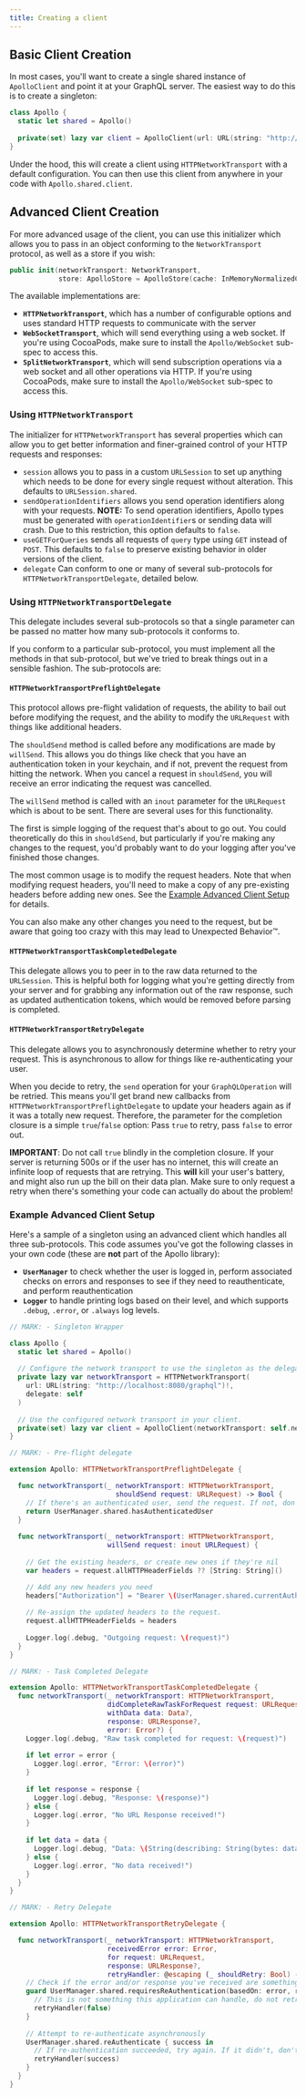 ```yaml
---
title: Creating a client
---
```


## Basic Client Creation

In most cases, you'll want to create a single shared instance of `ApolloClient` and point it at your GraphQL server. The easiest way to do this is to create a singleton:

```swift
class Apollo {
  static let shared = Apollo() 
    
  private(set) lazy var client = ApolloClient(url: URL(string: "http://localhost:8080/graphql")!)
}
```

Under the hood, this will create a client using `HTTPNetworkTransport` with a default configuration. You can then use this client from anywhere in your code with `Apollo.shared.client`. 

## Advanced Client Creation

For more advanced usage of the client, you can use this initializer which allows you to pass in an object conforming to the `NetworkTransport` protocol, as well as a store if you wish: 

```swift
public init(networkTransport: NetworkTransport, 
            store: ApolloStore = ApolloStore(cache: InMemoryNormalizedCache()))
```

The available implementations are: 

- **`HTTPNetworkTransport`**, which has a number of configurable options and uses standard HTTP requests to communicate with the server
- **`WebSocketTransport`**, which will send everything using a web socket. If you're using CocoaPods, make sure to install the `Apollo/WebSocket` sub-spec to access this. 
- **`SplitNetworkTransport`**, which will send subscription operations via a web socket and all other operations via HTTP. If you're using CocoaPods, make sure to install the `Apollo/WebSocket` sub-spec to access this. 

### Using `HTTPNetworkTransport`

The initializer for `HTTPNetworkTransport` has several properties which can allow you to get better information and finer-grained control of your HTTP requests and responses:

- `session` allows you to pass in a custom `URLSession` to set up anything which needs to be done for every single request without alteration. This defaults to `URLSession.shared`. 
- `sendOperationIdentifiers` allows you send operation identifiers along with your requests. **NOTE:** To send operation identifiers, Apollo types must be generated with `operationIdentifier`s or sending data will crash. Due to this restriction, this option defaults to `false`.
- `useGETForQueries` sends all requests of `query` type using `GET` instead of `POST`. This defaults to `false` to preserve existing behavior in older versions of the client. 
- `delegate` Can conform to one or many of several sub-protocols for `HTTPNetworkTransportDelegate`, detailed below.

### Using `HTTPNetworkTransportDelegate`

This delegate includes several sub-protocols so that a single parameter can be passed no matter how many sub-protocols it conforms to. 

If you conform to a particular sub-protocol, you must implement all the methods in that sub-protocol, but we've tried to break things out in a sensible fashion. The sub-protocols are: 

#### `HTTPNetworkTransportPreflightDelegate`

This protocol allows pre-flight validation of requests, the ability to bail out before modifying the request, and the ability to modify the `URLRequest` with things like additional headers.

The `shouldSend` method is called before any modifications are made by `willSend`. This allows you do things like check that you have an authentication token in your keychain, and if not, prevent the request from hitting the network. When you cancel a request in `shouldSend`, you will receive an error indicating the request was cancelled. 

The `willSend` method is called with an `inout` parameter for the `URLRequest` which is about to be sent. There are several uses for this functionality. 

The first is simple logging of the request that's about to go out. You could theoretically do this in `shouldSend`, but particularly if you're making any changes to the request, you'd probably want to do your logging after you've finished those changes. 

The most common usage is to modify the request headers. Note that when modifying request headers, you'll need to make a copy of any pre-existing headers before adding new ones. See the [Example Advanced Client Setup](#example-advanced-client-setup) for details. 

You can also make any other changes you need to the request, but be aware that going too crazy with this may lead to Unexpected Behavior™. 

#### `HTTPNetworkTransportTaskCompletedDelegate`

This delegate allows you to peer in to the raw data returned to the `URLSession`. This is helpful both for logging what you're getting directly from your server and for grabbing any information out of the raw response, such as updated authentication tokens, which would be removed before parsing is completed.

#### `HTTPNetworkTransportRetryDelegate`

This delegate allows you to asynchronously determine whether to retry your request. This is asynchronous to allow for things like re-authenticating your user. 

When you decide to retry, the `send` operation for your `GraphQLOperation` will be retried. This means you'll get brand new callbacks from `HTTPNetworkTransportPreflightDelegate` to update your headers again as if it was a totally new request. Therefore, the parameter for the completion closure is a simple `true`/`false` option: Pass `true` to retry, pass `false` to error out. 

**IMPORTANT**: Do not call `true` blindly in the completion closure. If your server is returning 500s or if the user has no internet, this will create an infinite loop of requests that are retrying. This **will** kill your user's battery, and might also run up the bill on their data plan. Make sure to only request a retry when there's something your code can actually do about the problem!

### Example Advanced Client Setup

Here's a sample of a singleton using an advanced client which handles all three sub-protocols. This code assumes you've got the following classes in your own code (these are **not** part of the Apollo library): 

- **`UserManager`** to check whether the user is logged in, perform associated checks on errors and responses to see if they need to reauthenticate, and perform reauthentication
- **`Logger`** to handle printing logs based on their level, and which supports `.debug`, `.error`, or `.always` log levels.

```swift
// MARK: - Singleton Wrapper

class Apollo {
  static let shared = Apollo() 
  
  // Configure the network transport to use the singleton as the delegate. 
  private lazy var networkTransport = HTTPNetworkTransport(
    url: URL(string: "http://localhost:8080/graphql")!,
    delegate: self
  )
    
  // Use the configured network transport in your client.
  private(set) lazy var client = ApolloClient(networkTransport: self.networkTransport)
}

// MARK: - Pre-flight delegate 

extension Apollo: HTTPNetworkTransportPreflightDelegate {

  func networkTransport(_ networkTransport: HTTPNetworkTransport, 
                          shouldSend request: URLRequest) -> Bool {
    // If there's an authenticated user, send the request. If not, don't.                        
    return UserManager.shared.hasAuthenticatedUser
  }
  
  func networkTransport(_ networkTransport: HTTPNetworkTransport, 
                        willSend request: inout URLRequest) {
                        
    // Get the existing headers, or create new ones if they're nil
    var headers = request.allHTTPHeaderFields ?? [String: String]()

    // Add any new headers you need
    headers["Authorization"] = "Bearer \(UserManager.shared.currentAuthToken)"
  
    // Re-assign the updated headers to the request.
    request.allHTTPHeaderFields = headers
    
    Logger.log(.debug, "Outgoing request: \(request)")
  }
}

// MARK: - Task Completed Delegate

extension Apollo: HTTPNetworkTransportTaskCompletedDelegate {
  func networkTransport(_ networkTransport: HTTPNetworkTransport,
                        didCompleteRawTaskForRequest request: URLRequest,
                        withData data: Data?,
                        response: URLResponse?,
                        error: Error?) {
    Logger.log(.debug, "Raw task completed for request: \(request)")
                        
    if let error = error {
      Logger.log(.error, "Error: \(error)")
    }
    
    if let response = response {
      Logger.log(.debug, "Response: \(response)")
    } else {
      Logger.log(.error, "No URL Response received!")
    }
    
    if let data = data {
      Logger.log(.debug, "Data: \(String(describing: String(bytes: data, encoding: .utf8)))")
    } else {
      Logger.log(.error, "No data received!")
    }
  }
}

// MARK: - Retry Delegate

extension Apollo: HTTPNetworkTransportRetryDelegate {

  func networkTransport(_ networkTransport: HTTPNetworkTransport,
                        receivedError error: Error,
                        for request: URLRequest,
                        response: URLResponse?,
                        retryHandler: @escaping (_ shouldRetry: Bool) -> Void) {
    // Check if the error and/or response you've received are something that requires authentication
    guard UserManager.shared.requiresReAuthentication(basedOn: error, response: response) else {
      // This is not something this application can handle, do not retry.
      retryHandler(false)
    }
    
    // Attempt to re-authenticate asynchronously
    UserManager.shared.reAuthenticate { success in 
      // If re-authentication succeeded, try again. If it didn't, don't.
      retryHandler(success)
    }
  }
}
```
